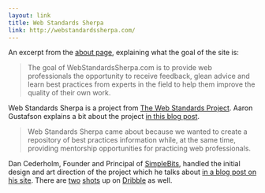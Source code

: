 ```yaml
--- 
layout: link
title: Web Standards Sherpa
link: http://webstandardssherpa.com/
---
```


An excerpt from the [about page](http://webstandardssherpa.com/about),
explaining what the goal of the site is:

> The goal of WebStandardsSherpa.com is to provide web professionals the
> opportunity to receive feedback, glean advice and learn best practices
> from experts in the field to help them improve the quality of their
> own work.

Web Standards Sherpa is a project from [The Web Standards
Project](http://www.webstandards.org/). Aaron Gustafson explains a bit
about the project [in this blog
post](http://www.webstandards.org/2011/03/13/the-sherpas-are-here/).

> Web Standards Sherpa came about because we wanted to create a
> repository of best practices information while, at the same time,
> providing mentorship opportunities for practicing web professionals.

Dan Cederholm, Founder and Principal of
[SimpleBits](http://simplebits.com/), handled the initial design and art
direction of the project which he talks about [in a blog post on his
site](http://simplebits.com/notebook/2011/03/14/webstandardssherpa/).
There are [two](http://dribbble.com/shots/130502-Shirley)
[shots](http://dribbble.com/shots/121853-Pack) up on
[Dribble](http://dribbble.com/) as well.
